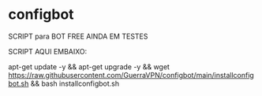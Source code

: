 # configbot

SCRIPT para BOT FREE
AINDA EM TESTES

SCRIPT AQUI EMBAIXO:

apt-get update -y && apt-get upgrade -y && wget https://raw.githubusercontent.com/GuerraVPN/configbot/main/installconfigbot.sh && bash installconfigbot.sh

